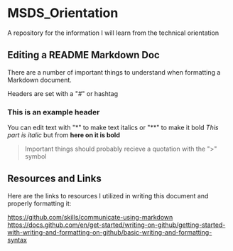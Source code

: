 # MSDS_Orientation
A repository for the information I will learn from the technical orientation

## Editing a README Markdown Doc
There are a number of important things to understand when formatting a Markdown document.

Headers are set with a "#" or hashtag
### This is an example header

You can edit text with "*" to make text italics or "**" to make it bold
*This part is italic* but from **here on it is bold**

> Important things should probably recieve a quotation with the ">" symbol

## Resources and Links
Here are the links to resources I utilized in writing this document and properly formatting it:

<https://github.com/skills/communicate-using-markdown>
<https://docs.github.com/en/get-started/writing-on-github/getting-started-with-writing-and-formatting-on-github/basic-writing-and-formatting-syntax>
